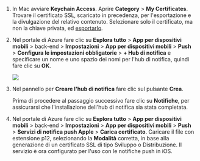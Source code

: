 

1.  In Mac avviare **Keychain Access**. Aprire **Category** > **My Certificates**. Trovare il certificato SSL, scaricato in precedenza, per l'esportazione e la divulgazione del relativo contenuto. Selezionare solo il certificato, ma non la chiave privata, ed [esportarlo](https://support.apple.com/kb/PH20122?locale=en_US).

2. Nel portale di Azure fare clic su **Esplora tutto** > **App per dispositivi mobili** > back-end > **Impostazioni** > **App per dispositivi mobili** > **Push** > **Configura le impostazioni obbligatorie** > **+ Hub di notifica** e specificare un nome e uno spazio dei nomi per l'hub di notifica, quindi fare clic su **OK**.

  	![][1]

3. Nel pannello per **Creare l'hub di notifica** fare clic sul pulsante **Crea**.
     
    Prima di procedere al passaggio successivo fare clic su **Notifiche**, per assicurarsi che l'installazione dell'hub di notifica sia stata completata. 
4. Nel portale di Azure fare clic su **Esplora tutto** > **App per dispositivi mobili** > back-end > **Impostazioni** > **App per dispositivi mobili** > **Push** > **Servizi di notifica push Apple** > **Carica certificato**. Caricare il file con estensione p12, selezionando la **Modalità** corretta, in base alla generazione di un certificato SSL di tipo Sviluppo o Distribuzione. Il servizio è ora configurato per l'uso con le notifiche push in iOS.

[1]: ./media/app-service-mobile-apns-configure-push/mobile-push-notification-hub.png

<!---HONumber=Nov15_HO2-->